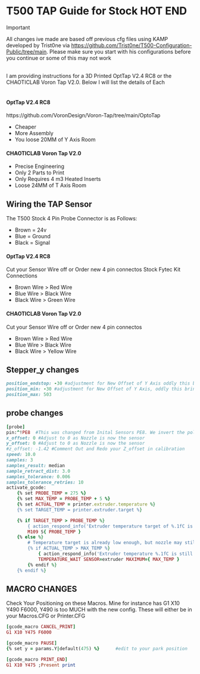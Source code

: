  <H1>T500 TAP Guide for Stock HOT END</h1> 

> [!IMPORTANT]
>All changes ive made are based off previous cfg files using KAMP developed by Trist0ne via https://github.com/Trist0ne/T500-Configuration-Public/tree/main. Please make sure you start with his configurations before you continue or some of this may not work

<br />
I am providing instructions for a 3D Printed OptTap V2.4 RC8 or the CHAOTICLAB Voron Tap V2.0. Below I will list the details of Each
<br />
<br />
<h4>OptTap V2.4 RC8</h4>
https://github.com/VoronDesign/Voron-Tap/tree/main/OptoTap
<ul>
<li>Cheaper </li>
<li>More Assembly</li>
<li>You loose 20MM of Y Axis Room</li>
</ul>
<h4>CHAOTICLAB Voron Tap V2.0</h4>
<ul>
<li>Precise Engineering</li>
<li>Only 2 Parts to Print</li>
<li>Only Requires 4 m3 Heated Inserts</li>
<li>Loose 24MM of T Axis Room</li>
</ul>


<h2>Wiring the TAP Sensor</h2>
The T500 Stock 4 Pin Probe Connector is as Follows:
<ul>
<li>Brown = 24v </li>
<li>Blue = Ground</li>
<li>Black = Signal </li> 
</ul>


<h4>OptTap V2.4 RC8</h4>
Cut your Sensor Wire off or Order new 4 pin connectos
Stock Fytec Kit Connections
<ul>
<li>Brown Wire > Red Wire </li>
<li>Blue Wire > Black Wire</li>
<li>Black Wire > Green Wire</li>
</ul>


<h4>CHAOTICLAB Voron Tap V2.0</h4>
Cut your Sensor Wire off or Order new 4 pin connectos
<ul>
<li>Brown Wire > Red Wire </li>
<li>Blue Wire > Black Wire</li>
<li>Black Wire > Yellow Wire</li>
</ul>

<h2>Stepper_y changes</h2>

```ruby
position_endstop: -30 #adjustment for New Offset of Y Axis oddly this brings the hotend to the end of the thermal sheet. You coudl set this to 50 to get to closer to the front of the bed
position_min: -30 #adjustment for New Offset of Y Axis, oddly this brings the hotend to the end of the thermal sheet. You coudl set this to 50 to get to closer to the front of the bed
position_max: 503
```
<h2>probe changes</h2>

```ruby
[probe]
pin:^!PE8  #This was changed from Inital Sensors PE8. We invert the polarity (!) and set pull up (^)
x_offset: 0 #Adjust to 0 as Nozzle is now the sensor
y_offset: 0 #Adjust to 0 as Nozzle is now the sensor
#z_offset: -1.42 #Comment Out and Redo your Z_offset in calibration
speed: 10.0
samples: 3
samples_result: median
sample_retract_dist: 3.0
samples_tolerance: 0.006
samples_tolerance_retries: 10
activate_gcode:
    {% set PROBE_TEMP = 275 %}
    {% set MAX_TEMP = PROBE_TEMP + 5 %}
    {% set ACTUAL_TEMP = printer.extruder.temperature %}
    {% set TARGET_TEMP = printer.extruder.target %}

    {% if TARGET_TEMP > PROBE_TEMP %}
        { action_respond_info('Extruder temperature target of %.1fC is too high, lowering to %.1fC' % (TARGET_TEMP, PROBE_TEMP)) }
        M109 S{ PROBE_TEMP }
    {% else %}
        # Temperature target is already low enough, but nozzle may still be too hot.
        {% if ACTUAL_TEMP > MAX_TEMP %}
            { action_respond_info('Extruder temperature %.1fC is still too high, waiting until below %.1fC' % (ACTUAL_TEMP, MAX_TEMP)) }
            TEMPERATURE_WAIT SENSOR=extruder MAXIMUM={ MAX_TEMP }
        {% endif %}
    {% endif %}
```
<h2>MACRO CHANGES</h2>
Check Your Positioning on these Macros. Mine for instance has G1 X10 Y490 F6000, Y490 is too MUCH with the new config. These will either be in your Macros.CFG or Printer.CFG
<br />

```ruby
[gcode_macro CANCEL_PRINT]
G1 X10 Y475 F6000
```

```ruby
[gcode_macro PAUSE] 
{% set y = params.Y|default(475) %}      #edit to your park position
```

```ruby
[gcode_macro PRINT_END]
G1 X10 Y475 ;Present print
```

